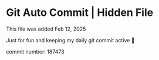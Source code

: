 # Git Auto Commit | Hidden File

This file was added Feb 12, 2025

Just for fun and keeping my daily git commit active 🤪

commit number: 187473
